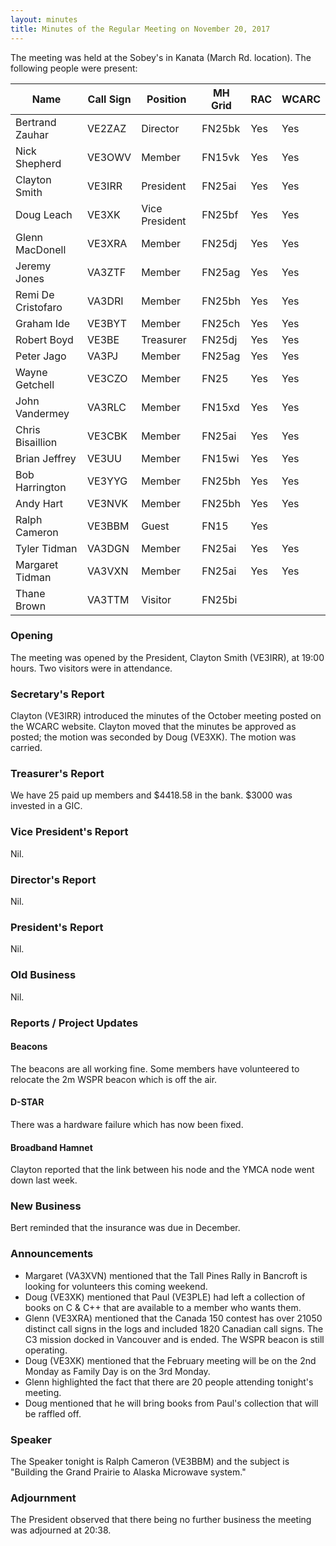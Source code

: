 ```yaml
---
layout: minutes
title: Minutes of the Regular Meeting on November 20, 2017
---
```


The meeting was held at the Sobey's in Kanata (March Rd. location).
The following people were present:

| Name             | Call Sign | Position       | MH Grid | RAC | WCARC |
|------------------|-----------|----------------|---------|-----|-------|
| Bertrand Zauhar  | VE2ZAZ    | Director       | FN25bk  | Yes |  Yes  |
| Nick Shepherd    | VE3OWV    | Member         | FN15vk  | Yes |  Yes  |
| Clayton Smith    | VE3IRR    | President      | FN25ai  | Yes |  Yes  |
| Doug Leach       | VE3XK     | Vice President | FN25bf  | Yes |  Yes  |
| Glenn MacDonell  | VE3XRA    | Member         | FN25dj  | Yes |  Yes  |
| Jeremy Jones     | VA3ZTF    | Member         | FN25ag  | Yes |  Yes  |
| Remi De Cristofaro | VA3DRI  | Member         | FN25bh  | Yes |  Yes  |
| Graham Ide       | VE3BYT    | Member         | FN25ch  | Yes |  Yes  |
| Robert Boyd      | VE3BE     | Treasurer      | FN25dj  | Yes |  Yes  |
| Peter Jago       | VA3PJ     | Member         | FN25ag  | Yes |  Yes  |
| Wayne Getchell   | VE3CZO    | Member         | FN25    | Yes |  Yes  |
| John Vandermey   | VA3RLC    | Member         | FN15xd  | Yes |  Yes  |
| Chris Bisaillion | VE3CBK    | Member         | FN25ai  | Yes |  Yes  |
| Brian Jeffrey    | VE3UU     | Member         | FN15wi  | Yes |  Yes  |
| Bob Harrington   | VE3YYG    | Member         | FN25bh  | Yes |  Yes  |
| Andy Hart        | VE3NVK    | Member         | FN25bh  | Yes |  Yes  |
| Ralph Cameron    | VE3BBM    | Guest          | FN15    | Yes |       |
| Tyler Tidman     | VA3DGN    | Member         | FN25ai  | Yes |  Yes  |
| Margaret Tidman  | VA3VXN    | Member         | FN25ai  | Yes |  Yes  |
| Thane Brown      | VA3TTM    | Visitor        | FN25bi  |     |       |

### Opening

The meeting was opened by the President, Clayton Smith (VE3IRR), at 19:00 hours.
Two visitors were in attendance.

### Secretary's Report

Clayton (VE3IRR) introduced the minutes of the October meeting posted on the WCARC website.
Clayton moved that the minutes be approved as posted; the motion was seconded by Doug (VE3XK).
The motion was carried.

### Treasurer's Report

We have 25 paid up members and $4418.58 in the bank. $3000 was invested in a GIC.

### Vice President's Report

Nil.

### Director's Report

Nil.

### President's Report

Nil.

### Old Business

Nil.

### Reports / Project Updates

#### Beacons

The beacons are all working fine. Some members have volunteered to relocate the 2m WSPR beacon which is off the air.

#### D-STAR

There was a hardware failure which has now been fixed.

#### Broadband Hamnet

Clayton reported that the link between his node and the YMCA node went down last week.

### New Business

Bert reminded that the insurance was due in December.

### Announcements

* Margaret (VA3XVN) mentioned that the Tall Pines Rally in Bancroft is looking for volunteers this coming weekend.
* Doug (VE3XK) mentioned that Paul (VE3PLE) had left a collection of books on C & C++ that are available to a member who wants them.
* Glenn (VE3XRA) mentioned that the Canada 150 contest has over 21050 distinct call signs in the logs and included 1820 Canadian call signs. The C3 mission docked in Vancouver and is ended. The WSPR beacon is still operating.
* Doug (VE3XK) mentioned that the February meeting will be on the 2nd Monday as Family Day is on the 3rd Monday.
* Glenn highlighted the fact that there are 20 people attending tonight's meeting.
* Doug mentioned that he will bring books from Paul's collection that will be raffled off.

### Speaker

The Speaker tonight is Ralph Cameron (VE3BBM) and the subject is "Building the Grand Prairie to Alaska Microwave system."

### Adjournment

The President observed that there being no further business the meeting was
adjourned at 20:38.
